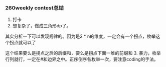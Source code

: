 ### 260weekly contest总结

1. 打卡
2. 想复杂了，做成三角形dp了。

其实分析一下可以发现规律的。因为是2 * n的维度，一定会有一个拐点，枚举这个拐点就可以了

这个结果要么是拐点之后的后缀和，要么是拐点下面一维的前缀和
3. 暴力，枚举行列就行，一定在#和边界之中。正序倒序各枚举一次，要注意coding的手法。
